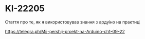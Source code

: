 # KI-22205
 Стаття про те, як я використовував знання з ардуіно на практиці
 
 https://telegra.ph/Mіj-pershij-proekt-na-Arduino-ch1-09-22
